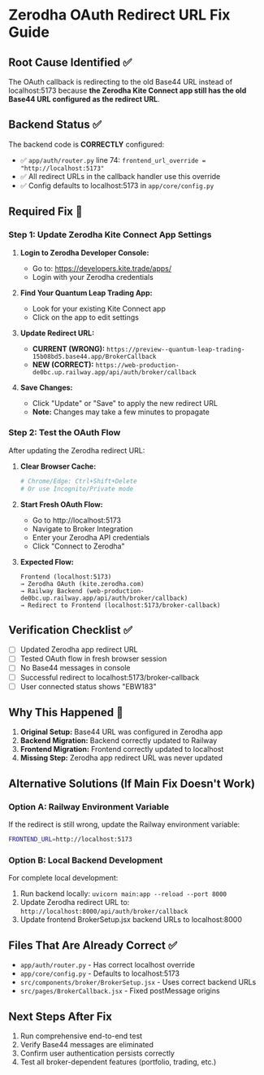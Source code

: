 # Zerodha OAuth Redirect URL Fix Guide

## Root Cause Identified ✅

The OAuth callback is redirecting to the old Base44 URL instead of localhost:5173 because **the Zerodha Kite Connect app still has the old Base44 URL configured as the redirect URL**.

## Backend Status ✅

The backend code is **CORRECTLY** configured:
- ✅ `app/auth/router.py` line 74: `frontend_url_override = "http://localhost:5173"`
- ✅ All redirect URLs in the callback handler use this override
- ✅ Config defaults to localhost:5173 in `app/core/config.py`

## Required Fix 🔧

### Step 1: Update Zerodha Kite Connect App Settings

1. **Login to Zerodha Developer Console:**
   - Go to: https://developers.kite.trade/apps/
   - Login with your Zerodha credentials

2. **Find Your Quantum Leap Trading App:**
   - Look for your existing Kite Connect app
   - Click on the app to edit settings

3. **Update Redirect URL:**
   - **CURRENT (WRONG):** `https://preview--quantum-leap-trading-15b08bd5.base44.app/BrokerCallback`
   - **NEW (CORRECT):** `https://web-production-de0bc.up.railway.app/api/auth/broker/callback`

4. **Save Changes:**
   - Click "Update" or "Save" to apply the new redirect URL
   - **Note:** Changes may take a few minutes to propagate

### Step 2: Test the OAuth Flow

After updating the Zerodha redirect URL:

1. **Clear Browser Cache:**
   ```bash
   # Chrome/Edge: Ctrl+Shift+Delete
   # Or use Incognito/Private mode
   ```

2. **Start Fresh OAuth Flow:**
   - Go to http://localhost:5173
   - Navigate to Broker Integration
   - Enter your Zerodha API credentials
   - Click "Connect to Zerodha"

3. **Expected Flow:**
   ```
   Frontend (localhost:5173) 
   → Zerodha OAuth (kite.zerodha.com)
   → Railway Backend (web-production-de0bc.up.railway.app/api/auth/broker/callback)
   → Redirect to Frontend (localhost:5173/broker-callback)
   ```

## Verification Checklist ✅

- [ ] Updated Zerodha app redirect URL
- [ ] Tested OAuth flow in fresh browser session
- [ ] No Base44 messages in console
- [ ] Successful redirect to localhost:5173/broker-callback
- [ ] User connected status shows "EBW183"

## Why This Happened 📝

1. **Original Setup:** Base44 URL was configured in Zerodha app
2. **Backend Migration:** Backend correctly updated to Railway
3. **Frontend Migration:** Frontend correctly updated to localhost
4. **Missing Step:** Zerodha app redirect URL was never updated

## Alternative Solutions (If Main Fix Doesn't Work)

### Option A: Railway Environment Variable
If the redirect is still wrong, update the Railway environment variable:
```bash
FRONTEND_URL=http://localhost:5173
```

### Option B: Local Backend Development
For complete local development:
1. Run backend locally: `uvicorn main:app --reload --port 8000`
2. Update Zerodha redirect URL to: `http://localhost:8000/api/auth/broker/callback`
3. Update frontend BrokerSetup.jsx backend URLs to localhost:8000

## Files That Are Already Correct ✅

- `app/auth/router.py` - Has correct localhost override
- `app/core/config.py` - Defaults to localhost:5173
- `src/components/broker/BrokerSetup.jsx` - Uses correct backend URLs
- `src/pages/BrokerCallback.jsx` - Fixed postMessage origins

## Next Steps After Fix

1. Run comprehensive end-to-end test
2. Verify Base44 messages are eliminated
3. Confirm user authentication persists correctly
4. Test all broker-dependent features (portfolio, trading, etc.) 
